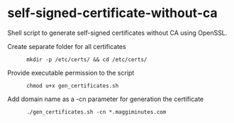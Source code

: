 # self-signed-certificate-without-ca
Shell script to generate self-signed certificates without CA using OpenSSL.

Create separate folder for all certificates

          mkdir -p /etc/certs/ && cd /etc/certs/

Provide executable permission to the script
          
          chmod u+x gen_certificates.sh
    
Add domain name as a -cn parameter for generation the certificate
          
          ./gen_certificates.sh -cn *.maggiminutes.com
